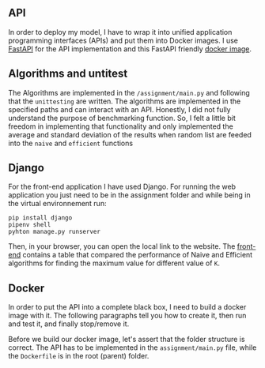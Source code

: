 <a name='API'></a>
## API
In order to deploy my model, I have to wrap it into unified application programming interfaces (APIs) and put them into Docker images.
I use [FastAPI](https://fastapi.tiangolo.com/) for the API implementation and this FastAPI friendly [docker image](https://github.com/tiangolo/uvicorn-gunicorn-fastapi-docker).

<a name='Algorithms and untitest'></a>
##  Algorithms and untitest
The Algorithms are implemented in the `/assignment/main.py` and following that the `unittesting` are written. The algorithms are implemented in the specified paths and can interact with an API.
Honestly, I did not fully understand the purpose of benchmarking function. So, I felt a little bit freedom in implementing that functionality and only implemented the average and standard deviation of the results when random list are feeded into the `naive` and `efficient` functions

<a name='Django'></a>
## Django
For the front-end application I have used Django. For running the web application you just need to be in the assignment folder and while being in the virtual environnement run:
 ```
 pip install django
 pipenv shell
 pyhton manage.py runserver
 ```
 Then, in your browser, you can open the local link to the website.
 The [front-end](http://127.0.0.1:8000/optimize/) contains a table that compared the performance of Naive and Efficient algorithms for finding the maximum value for different value of `K`.


<a name='docker'></a>
## Docker
In order to put the API into a complete black box, I need to build a docker image with it. The following paragraphs tell you how to create it, then run and test it, and finally stop/remove it. 

Before we build our docker image, let's assert that the folder structure is correct.
The API has to be implemented in the `assignment/main.py` file, while the `Dockerfile` is in the root (parent) folder.
